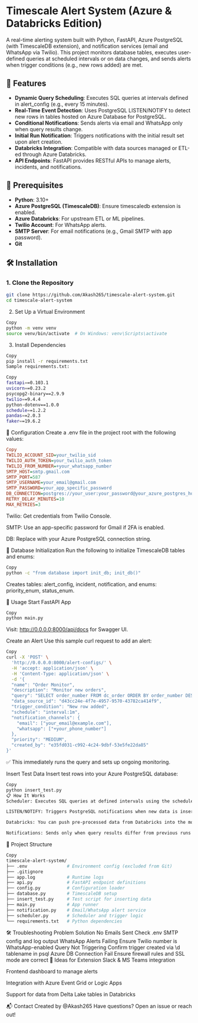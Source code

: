 # Timescale Alert System (Azure & Databricks Edition)

A real-time alerting system built with Python, FastAPI, Azure PostgreSQL (with TimescaleDB extension), and notification services (email and WhatsApp via Twilio). This project monitors database tables, executes user-defined queries at scheduled intervals or on data changes, and sends alerts when trigger conditions (e.g., new rows added) are met.

## 🚀 Features

- **Dynamic Query Scheduling**: Executes SQL queries at intervals defined in alert_config (e.g., every 15 minutes).
- **Real-Time Event Detection**: Uses PostgreSQL LISTEN/NOTIFY to detect new rows in tables hosted on Azure Database for PostgreSQL.
- **Conditional Notifications**: Sends alerts via email and WhatsApp only when query results change.
- **Initial Run Notification**: Triggers notifications with the initial result set upon alert creation.
- **Databricks Integration**: Compatible with data sources managed or ETL-ed through Azure Databricks.
- **API Endpoints**: FastAPI provides RESTful APIs to manage alerts, incidents, and notifications.

## 🧰 Prerequisites

- **Python**: 3.10+
- **Azure PostgreSQL (TimescaleDB)**: Ensure timescaledb extension is enabled.
- **Azure Databricks**: For upstream ETL or ML pipelines.
- **Twilio Account**: For WhatsApp alerts.
- **SMTP Server**: For email notifications (e.g., Gmail SMTP with app password).
- **Git**

## 🛠️ Installation

### 1. Clone the Repository
```bash
git clone https://github.com/Akash265/timescale-alert-system.git
cd timescale-alert-system
```
2. Set Up a Virtual Environment
```bash
Copy
python -m venv venv
source venv/bin/activate  # On Windows: venv\Scripts\activate
```
3. Install Dependencies
```bash
Copy
pip install -r requirements.txt
Sample requirements.txt:
```
```bash
Copy
fastapi==0.103.1
uvicorn==0.23.2
psycopg2-binary==2.9.9
twilio==9.4.4
python-dotenv==1.0.0
schedule==1.2.2
pandas==2.0.3
faker==19.6.2
```
🔐 Configuration
Create a .env file in the project root with the following values:

```ini
Copy
TWILIO_ACCOUNT_SID=your_twilio_sid
TWILIO_AUTH_TOKEN=your_twilio_auth_token
TWILIO_FROM_NUMBER=+your_whatsapp_number
SMTP_HOST=smtp.gmail.com
SMTP_PORT=587
SMTP_USERNAME=your_email@gmail.com
SMTP_PASSWORD=your_app_specific_password
DB_CONNECTION=postgres://your_user:your_password@your_azure_postgres_host:5432/your_db?sslmode=require
RETRY_DELAY_MINUTES=10
MAX_RETRIES=3
```
Twilio: Get credentials from Twilio Console.

SMTP: Use an app-specific password for Gmail if 2FA is enabled.

DB: Replace with your Azure PostgreSQL connection string.

🧱 Database Initialization
Run the following to initialize TimescaleDB tables and enums:

```bash
Copy
python -c "from database import init_db; init_db()"
```
Creates tables: alert_config, incident, notification, and enums: priority_enum, status_enum.

🚦 Usage
Start FastAPI App
```bash
Copy
python main.py
```
Visit: http://0.0.0.0:8000/api/docs for Swagger UI.

Create an Alert
Use this sample curl request to add an alert:

```bash
Copy
curl -X 'POST' \
  'http://0.0.0.0:8000/alert-configs/' \
  -H 'accept: application/json' \
  -H 'Content-Type: application/json' \
  -d '{
  "name": "Order Monitor",
  "description": "Monitor new orders",
  "query": "SELECT order_number FROM dc_order ORDER BY order_number DESC LIMIT 5",
  "data_source_id": "d43cc24e-4f7e-4957-9570-43782ca414f9",
  "trigger_condition": "New row added",
  "schedule": "interval:1m",
  "notification_channels": {
    "email": ["your_email@example.com"],
    "whatsapp": ["+your_phone_number"]
  },
  "priority": "MEDIUM",
  "created_by": "e35fd031-c992-4c24-9dbf-53e5fe22da85"
}'
```
✅ This immediately runs the query and sets up ongoing monitoring.

Insert Test Data
Insert test rows into your Azure PostgreSQL database:

```bash
Copy
python insert_test.py
📋 How It Works
Scheduler: Executes SQL queries at defined intervals using the schedule library.

LISTEN/NOTIFY: Triggers PostgreSQL notifications when new data is inserted.

Databricks: You can push pre-processed data from Databricks into the monitored tables.

Notifications: Sends only when query results differ from previous runs.
```
📁 Project Structure
```bash
Copy
timescale-alert-system/
├── .env               # Environment config (excluded from Git)
├── .gitignore
├── app.log            # Runtime logs
├── api.py             # FastAPI endpoint definitions
├── config.py          # Configuration loader
├── database.py        # TimescaleDB setup
├── insert_test.py     # Test script for inserting data
├── main.py            # App runner
├── notification.py    # Email/WhatsApp alert service
├── scheduler.py       # Scheduler and trigger logic
└── requirements.txt   # Python dependencies
```
🛠 Troubleshooting
Problem	Solution
No Emails Sent	Check .env SMTP config and log output
WhatsApp Alerts Failing	Ensure Twilio number is WhatsApp-enabled
Query Not Triggering	Confirm trigger created via \d tablename in psql
Azure DB Connection Fail	Ensure firewall rules and SSL mode are correct
🧠 Ideas for Extension
Slack & MS Teams integration

Frontend dashboard to manage alerts

Integration with Azure Event Grid or Logic Apps

Support for data from Delta Lake tables in Databricks

📬 Contact
Created by @Akash265
Have questions? Open an issue or reach out!

